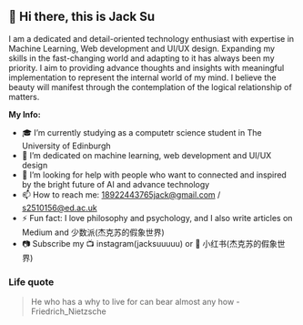 ## 👋 Hi there, this is Jack Su
I am a dedicated and detail-oriented technology enthusiast with expertise in Machine Learning, Web development and UI/UX design. 
Expanding my skills in the fast-changing world and adapting to it has always been my priority.
I aim to providing advance thoughts and insights with meaningful implementation to represent the internal world of my mind.
I believe the beauty will manifest through the contemplation of the logical relationship of matters.

**My Info:**
- 🎓 I’m currently studying as a computetr science student in The University of Edinburgh
- 🤖 I’m dedicated on machine learning, web development and UI/UX design
- 🤔 I’m looking for help with people who want to connected and inspired by the bright future of AI and advance technology
- 📫 How to reach me: 18922443765jack@gmail.com / s2510156@ed.ac.uk
- ⚡ Fun fact: I love philosophy and psychology, and I also write articles on Medium and 少数派(杰克苏的假象世界)
- 📷 Subscribe my 📺 instagram(jacksuuuuu) or 🍠 小红书(杰克苏的假象世界)

### Life quote
> He who has a why to live for can bear almost any how - Friedrich_Nietzsche

